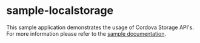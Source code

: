 sample-localstorage
===================

This sample application demonstrates the usage of Cordova Storage API's. For more information please refer to the [sample documentation](http://docs.icenium.com/sample-apps/sample-localstorage).
